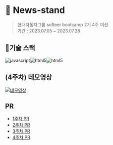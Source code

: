 # 📰 News-stand
> 현대자동차그룹 softeer bootcamp 2기 4주 미션 <br/>
> 기간 : 2023.07.05 ~ 2023.07.28

## 🔧기술 스택
<div style="display:flex">
  <img alt="javascript" src="https://img.shields.io/badge/javascript-F7DF1E.svg?&style=for-the-badge&logo=javascript&logoColor=black"/>
  <img alt="html5" src="https://img.shields.io/badge/html5-E34F26.svg?&style=for-the-badge&logo=html5&logoColor=white"/>
  <img alt="html5" src="https://img.shields.io/badge/css3-1572B6.svg?&style=for-the-badge&logo=css3&logoColor=white"/>
</div>

## (4주차) 데모영상
[![데모영상](http://img.youtube.com/vi/TZQTUsj8aZk/sddefault.jpg)](https://youtu.be/TZQTUsj8aZk?t=0s) 

## PR
- [1주차 PR](https://github.com/softeerbootcamp-2nd/fe-newsstand/pull/14)
- [2주차 PR](https://github.com/softeerbootcamp-2nd/fe-newsstand/pull/37)
- [3주차 PR](https://github.com/softeerbootcamp-2nd/fe-newsstand/pull/83)
- [4주차 PR](https://github.com/softeerbootcamp-2nd/fe-newsstand/pull/120)
